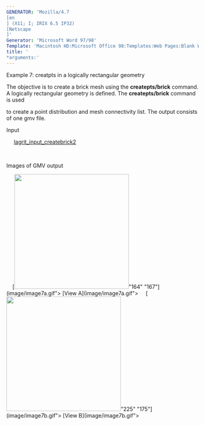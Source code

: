 ```yaml
---
GENERATOR: 'Mozilla/4.7 
[en
] (X11; I; IRIX 6.5 IP32) 
[Netscape
]'
Generator: 'Microsoft Word 97/98'
Template: 'Macintosh HD:Microsoft Office 98:Templates:Web Pages:Blank Web Page'
title: '
*arguments:'
---
```


 Example 7: creatpts in a logically rectangular geometry

  The objective is to create a brick mesh using the
  **createpts/brick** command.
  A logically rectangular geometry is defined. The **createpts/brick**
  command is used

  to create a point distribution and mesh connectivity list. The
  output consists of one gmv file.

 Input

     
 [lagrit\_input\_createbrick2](../lagrit_input_createbrick2)

  

 Images of GMV output

     [<img height="300" width="300" src="/assets/images/image7tn.gif">"164"
 "167"](image/image7a.gif"> [View A](image/image7a.gif">    
 [<img height="300" width="300" src="/assets/images/image7btn.gif">"225"
 "175"](image/image7b.gif"> [View B](image/image7b.gif">
